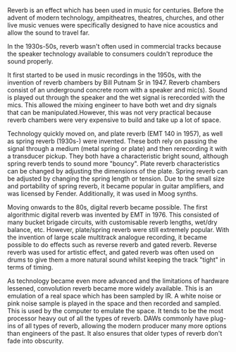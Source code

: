 Reverb is an effect which has been used in music for centuries. Before the advent of modern technology, ampitheatres, theatres, churches, and other live music venues were specifically designed to have nice acoustics and allow the sound to travel far. 

In the 1930s-50s, reverb wasn't often used in commercial tracks because the speaker technology available to consumers couldn't reproduce the sound properly. 

It first started to be used in music recordings in the 1950s, with the invention of reverb chambers by Bill Putnam Sr in 1947. Reverb chambers consist of an underground concrete room with a speaker and mic(s). Sound is played out through the speaker and the wet signal is rerecorded with the mics. This allowed the mixing engineer to have both wet and dry signals that can be manipulated.However, this was not very practical because reverb chambers were very expensive to build and take up a lot of space. 

Technology quickly moved on, and plate reverb (EMT 140 in 1957), as well as spring reverb (1930s-) were invented. These both rely on passing the signal through a medium (metal spring or plate) and then rerecording it with a transducer pickup. They both have a characteristic bright sound, although spring reverb tends to sound more "bouncy". Plate reverb characteristics can be changed by adjusting the dimensions of the plate. Spring reverb can be adjusted by changing the spring length or tension. Due to the small size and portability of spring reverb, it became popular in guitar amplifiers, and was licensed by Fender. Additionally, it was used in Moog synths. 

Moving onwards to the 80s, digital reverb became possible. The first algorithmic digital reverb was invented by EMT in 1976. This consisted of many bucket brigade circuits, with customisable reverb lengths, wet/dry balance, etc. However, plate/spring reverb were still extremely popular. With the invention of large scale multitrack analogue recording, it became possible to do effects such as reverse reverb and gated reverb. Reverse reverb was used for artistic effect, and gated reverb was often used on drums to give them a more natural sound whilst keeping the track "tight" in terms of timing.

As technology became even more advanced and the limitations of hardware lessened, convolution reverb became more widely available. This is an emulation of a real space which has been sampled by IR. A white noise or pink noise sample is played in the space and then recorded and sampled. This is used by the computer to emulate the space. It tends to be the most processor heavy out of all the types of reverb. DAWs commonly have plug-ins of all types of reverb, allowing the modern producer many more options than engineers of the past. It also ensures that older types of reverb don't fade into obscurity.